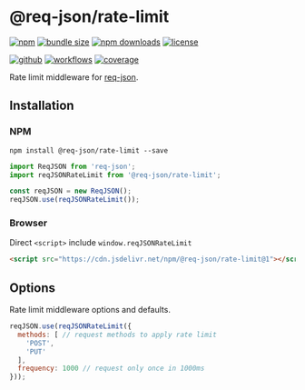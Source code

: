 # @req-json/rate-limit

[![npm][badge-version]][npm]
[![bundle size][badge-size]][bundlephobia]
[![npm downloads][badge-downloads]][npm]
[![license][badge-license]][license]


[![github][badge-issues]][github]
[![workflows][badge-build]][workflows]
[![coverage][badge-coverage]][coveralls]


Rate limit middleware for [req-json][req-json].

## Installation

### NPM

```
npm install @req-json/rate-limit --save
```

```js
import ReqJSON from 'req-json';
import reqJSONRateLimit from '@req-json/rate-limit';

const reqJSON = new ReqJSON();
reqJSON.use(reqJSONRateLimit());
```

### Browser

Direct `<script>` include `window.reqJSONRateLimit`

```html
<script src="https://cdn.jsdelivr.net/npm/@req-json/rate-limit@1"></script>
```

## Options

Rate limit middleware options and defaults.

```js
reqJSON.use(reqJSONRateLimit({
  methods: [ // request methods to apply rate limit
    'POST',
    'PUT'
  ],
  frequency: 1000 // request only once in 1000ms
}));
```

[req-json]: https://github.com/Cweili/req-json

[badge-version]: https://img.shields.io/npm/v/@req-json%2Frate-limit.svg
[badge-downloads]: https://img.shields.io/npm/dt/@req-json%2Frate-limit.svg
[npm]: https://www.npmjs.com/package/@req-json/rate-limit

[badge-size]: https://img.shields.io/bundlephobia/minzip/@req-json%2Frate-limit.svg
[bundlephobia]: https://bundlephobia.com/result?p=@req-json%2Frate-limit

[badge-license]: https://img.shields.io/npm/l/@req-json%2Frate-limit.svg
[license]: https://github.com/req-json/req-json-rate-limit/blob/master/LICENSE

[badge-issues]: https://img.shields.io/github/issues/req-json/req-json-rate-limit.svg
[github]: https://github.com/req-json/req-json-rate-limit

[badge-build]: https://img.shields.io/github/workflow/status/req-json/req-json-rate-limit/ci/master
[workflows]: https://github.com/req-json/req-json-rate-limit/actions/workflows/ci.yml?query=branch%3Amaster

[badge-coverage]: https://img.shields.io/coveralls/github/req-json/req-json-rate-limit/master.svg
[coveralls]: https://coveralls.io/github/req-json/req-json-rate-limit?branch=master

